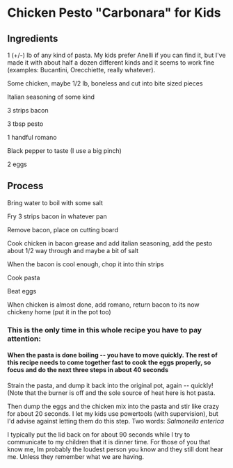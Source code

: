 # Chicken Pesto "Carbonara" for Kids

## Ingredients

1 (+/-) lb of any kind of pasta.  My kids prefer Anelli if you can find it, but I've made it with about half a dozen different kinds and it seems to work fine (examples: Bucantini, Orecchiette, really whatever).

Some chicken, maybe 1/2 lb, boneless and cut into bite sized pieces

Italian seasoning of some kind

3 strips bacon

3 tbsp pesto

1 handful romano

Black pepper to taste (I use a big pinch)

2 eggs

## Process

Bring water to boil with some salt

Fry 3 strips bacon in whatever pan

Remove bacon, place on cutting board

Cook chicken in bacon grease and add italian seasoning, add the pesto about 1/2 way through and maybe a bit of salt 

When the bacon is cool enough, chop it into thin strips

Cook pasta

Beat eggs

When chicken is almost done, add romano, return bacon to its now chickeny home (put it in the pot too)

### This is the only time in this whole recipe you have to pay attention:

#### When the pasta is done boiling -- you have to move quickly.  The rest of this recipe needs to come together fast to cook the eggs properly, so focus and do the next three steps in about 40 seconds

Strain the pasta, and dump it back into the original pot, again -- quickly! (Note that the burner is off and the sole source of heat here is hot pasta.  

Then dump the eggs and the chicken mix into the pasta and stir like crazy for about 20 seconds.  I let my kids use powertools (with supervision), but I'd advise against letting them do this step.  Two words: *Salmonella enterica* 

I typically put the lid back on for about 90 seconds while I try to communicate to my children that it is dinner time.  For those of you that know me, Im probably the loudest person you know and they still dont hear me.  Unless they remember what we are having.  




